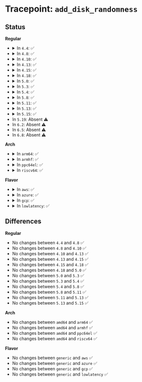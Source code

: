 # Tracepoint: <code>add_disk_randomness</code>

## Status
<b>Regular</b>
<ul>
<li>
<details>
<summary>In <code>4.4</code>: ✅</summary>

Event:

```c
struct trace_event_raw_add_disk_randomness {
    struct trace_entry ent;
    dev_t dev;
    int input_bits;
    char __data[0];
};
```
Function:

```c
void trace_event_raw_event_add_disk_randomness(void *__data, dev_t dev, int input_bits);
```
</details>
</li>
<li>
<details>
<summary>In <code>4.8</code>: ✅</summary>

Event:

```c
struct trace_event_raw_add_disk_randomness {
    struct trace_entry ent;
    dev_t dev;
    int input_bits;
    char __data[0];
};
```
Function:

```c
void trace_event_raw_event_add_disk_randomness(void *__data, dev_t dev, int input_bits);
```
</details>
</li>
<li>
<details>
<summary>In <code>4.10</code>: ✅</summary>

Event:

```c
struct trace_event_raw_add_disk_randomness {
    struct trace_entry ent;
    dev_t dev;
    int input_bits;
    char __data[0];
};
```
Function:

```c
void trace_event_raw_event_add_disk_randomness(void *__data, dev_t dev, int input_bits);
```
</details>
</li>
<li>
<details>
<summary>In <code>4.13</code>: ✅</summary>

Event:

```c
struct trace_event_raw_add_disk_randomness {
    struct trace_entry ent;
    dev_t dev;
    int input_bits;
    char __data[0];
};
```
Function:

```c
void trace_event_raw_event_add_disk_randomness(void *__data, dev_t dev, int input_bits);
```
</details>
</li>
<li>
<details>
<summary>In <code>4.15</code>: ✅</summary>

Event:

```c
struct trace_event_raw_add_disk_randomness {
    struct trace_entry ent;
    dev_t dev;
    int input_bits;
    char __data[0];
};
```
Function:

```c
void trace_event_raw_event_add_disk_randomness(void *__data, dev_t dev, int input_bits);
```
</details>
</li>
<li>
<details>
<summary>In <code>4.18</code>: ✅</summary>

Event:

```c
struct trace_event_raw_add_disk_randomness {
    struct trace_entry ent;
    dev_t dev;
    int input_bits;
    char __data[0];
};
```
Function:

```c
void trace_event_raw_event_add_disk_randomness(void *__data, dev_t dev, int input_bits);
```
</details>
</li>
<li>
<details>
<summary>In <code>5.0</code>: ✅</summary>

Event:

```c
struct trace_event_raw_add_disk_randomness {
    struct trace_entry ent;
    dev_t dev;
    int input_bits;
    char __data[0];
};
```
Function:

```c
void trace_event_raw_event_add_disk_randomness(void *__data, dev_t dev, int input_bits);
```
</details>
</li>
<li>
<details>
<summary>In <code>5.3</code>: ✅</summary>

Event:

```c
struct trace_event_raw_add_disk_randomness {
    struct trace_entry ent;
    dev_t dev;
    int input_bits;
    char __data[0];
};
```
Function:

```c
void trace_event_raw_event_add_disk_randomness(void *__data, dev_t dev, int input_bits);
```
</details>
</li>
<li>
<details>
<summary>In <code>5.4</code>: ✅</summary>

Event:

```c
struct trace_event_raw_add_disk_randomness {
    struct trace_entry ent;
    dev_t dev;
    int input_bits;
    char __data[0];
};
```
Function:

```c
void trace_event_raw_event_add_disk_randomness(void *__data, dev_t dev, int input_bits);
```
</details>
</li>
<li>
<details>
<summary>In <code>5.8</code>: ✅</summary>

Event:

```c
struct trace_event_raw_add_disk_randomness {
    struct trace_entry ent;
    dev_t dev;
    int input_bits;
    char __data[0];
};
```
Function:

```c
void trace_event_raw_event_add_disk_randomness(void *__data, dev_t dev, int input_bits);
```
</details>
</li>
<li>
<details>
<summary>In <code>5.11</code>: ✅</summary>

Event:

```c
struct trace_event_raw_add_disk_randomness {
    struct trace_entry ent;
    dev_t dev;
    int input_bits;
    char __data[0];
};
```
Function:

```c
void trace_event_raw_event_add_disk_randomness(void *__data, dev_t dev, int input_bits);
```
</details>
</li>
<li>
<details>
<summary>In <code>5.13</code>: ✅</summary>

Event:

```c
struct trace_event_raw_add_disk_randomness {
    struct trace_entry ent;
    dev_t dev;
    int input_bits;
    char __data[0];
};
```
Function:

```c
void trace_event_raw_event_add_disk_randomness(void *__data, dev_t dev, int input_bits);
```
</details>
</li>
<li>
<details>
<summary>In <code>5.15</code>: ✅</summary>

Event:

```c
struct trace_event_raw_add_disk_randomness {
    struct trace_entry ent;
    dev_t dev;
    int input_bits;
    char __data[0];
};
```
Function:

```c
void trace_event_raw_event_add_disk_randomness(void *__data, dev_t dev, int input_bits);
```
</details>
</li>
<li>
In <code>5.19</code>: Absent ⚠️
</li>
<li>
In <code>6.2</code>: Absent ⚠️
</li>
<li>
In <code>6.5</code>: Absent ⚠️
</li>
<li>
In <code>6.8</code>: Absent ⚠️
</li>
</ul>
<b>Arch</b>
<ul>
<li>
<details>
<summary>In <code>arm64</code>: ✅</summary>

Event:

```c
struct trace_event_raw_add_disk_randomness {
    struct trace_entry ent;
    dev_t dev;
    int input_bits;
    char __data[0];
};
```
Function:

```c
void trace_event_raw_event_add_disk_randomness(void *__data, dev_t dev, int input_bits);
```
</details>
</li>
<li>
<details>
<summary>In <code>armhf</code>: ✅</summary>

Event:

```c
struct trace_event_raw_add_disk_randomness {
    struct trace_entry ent;
    dev_t dev;
    int input_bits;
    char __data[0];
};
```
Function:

```c
void trace_event_raw_event_add_disk_randomness(void *__data, dev_t dev, int input_bits);
```
</details>
</li>
<li>
<details>
<summary>In <code>ppc64el</code>: ✅</summary>

Event:

```c
struct trace_event_raw_add_disk_randomness {
    struct trace_entry ent;
    dev_t dev;
    int input_bits;
    char __data[0];
};
```
Function:

```c
void trace_event_raw_event_add_disk_randomness(void *__data, dev_t dev, int input_bits);
```
</details>
</li>
<li>
<details>
<summary>In <code>riscv64</code>: ✅</summary>

Event:

```c
struct trace_event_raw_add_disk_randomness {
    struct trace_entry ent;
    dev_t dev;
    int input_bits;
    char __data[0];
};
```
Function:

```c
void trace_event_raw_event_add_disk_randomness(void *__data, dev_t dev, int input_bits);
```
</details>
</li>
</ul>
<b>Flavor</b>
<ul>
<li>
<details>
<summary>In <code>aws</code>: ✅</summary>

Event:

```c
struct trace_event_raw_add_disk_randomness {
    struct trace_entry ent;
    dev_t dev;
    int input_bits;
    char __data[0];
};
```
Function:

```c
void trace_event_raw_event_add_disk_randomness(void *__data, dev_t dev, int input_bits);
```
</details>
</li>
<li>
<details>
<summary>In <code>azure</code>: ✅</summary>

Event:

```c
struct trace_event_raw_add_disk_randomness {
    struct trace_entry ent;
    dev_t dev;
    int input_bits;
    char __data[0];
};
```
Function:

```c
void trace_event_raw_event_add_disk_randomness(void *__data, dev_t dev, int input_bits);
```
</details>
</li>
<li>
<details>
<summary>In <code>gcp</code>: ✅</summary>

Event:

```c
struct trace_event_raw_add_disk_randomness {
    struct trace_entry ent;
    dev_t dev;
    int input_bits;
    char __data[0];
};
```
Function:

```c
void trace_event_raw_event_add_disk_randomness(void *__data, dev_t dev, int input_bits);
```
</details>
</li>
<li>
<details>
<summary>In <code>lowlatency</code>: ✅</summary>

Event:

```c
struct trace_event_raw_add_disk_randomness {
    struct trace_entry ent;
    dev_t dev;
    int input_bits;
    char __data[0];
};
```
Function:

```c
void trace_event_raw_event_add_disk_randomness(void *__data, dev_t dev, int input_bits);
```
</details>
</li>
</ul>

## Differences
<b>Regular</b>
<ul>
<li>
No changes between <code>4.4</code> and <code>4.8</code> ✅
</li>
<li>
No changes between <code>4.8</code> and <code>4.10</code> ✅
</li>
<li>
No changes between <code>4.10</code> and <code>4.13</code> ✅
</li>
<li>
No changes between <code>4.13</code> and <code>4.15</code> ✅
</li>
<li>
No changes between <code>4.15</code> and <code>4.18</code> ✅
</li>
<li>
No changes between <code>4.18</code> and <code>5.0</code> ✅
</li>
<li>
No changes between <code>5.0</code> and <code>5.3</code> ✅
</li>
<li>
No changes between <code>5.3</code> and <code>5.4</code> ✅
</li>
<li>
No changes between <code>5.4</code> and <code>5.8</code> ✅
</li>
<li>
No changes between <code>5.8</code> and <code>5.11</code> ✅
</li>
<li>
No changes between <code>5.11</code> and <code>5.13</code> ✅
</li>
<li>
No changes between <code>5.13</code> and <code>5.15</code> ✅
</li>
</ul>
<b>Arch</b>
<ul>
<li>
No changes between <code>amd64</code> and <code>arm64</code> ✅
</li>
<li>
No changes between <code>amd64</code> and <code>armhf</code> ✅
</li>
<li>
No changes between <code>amd64</code> and <code>ppc64el</code> ✅
</li>
<li>
No changes between <code>amd64</code> and <code>riscv64</code> ✅
</li>
</ul>
<b>Flavor</b>
<ul>
<li>
No changes between <code>generic</code> and <code>aws</code> ✅
</li>
<li>
No changes between <code>generic</code> and <code>azure</code> ✅
</li>
<li>
No changes between <code>generic</code> and <code>gcp</code> ✅
</li>
<li>
No changes between <code>generic</code> and <code>lowlatency</code> ✅
</li>
</ul>
